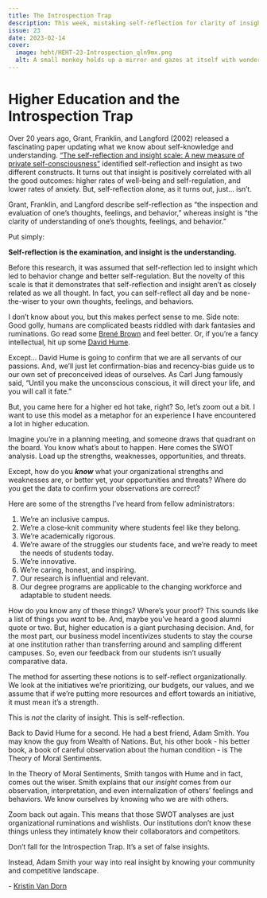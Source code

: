 ```yaml
---
title: The Introspection Trap
description: This week, mistaking self-reflection for clarity of insight.
issue: 23
date: 2023-02-14
cover:
  image: heht/HEHT-23-Introspection_qln9mx.png
  alt: A small monkey holds up a mirror and gazes at itself with wonder. In the background is a blurred outdoor setting.
---
```


Higher Education and the Introspection Trap
============================================

Over 20 years ago, Grant, Franklin, and Langford (2002) released a fascinating paper updating what we know about self-knowledge and understanding. [“The self-reflection and insight scale: A new measure of private self-consciousness”](https://www.researchgate.net/publication/233563192_The_Self-Reflection_and_Insight_Scale_A_New_Measure_of_Private_Self-Consciousness) identified self-reflection and insight as two different constructs. It turns out that insight is positively correlated with all the good outcomes: higher rates of well-being and self-regulation, and lower rates of anxiety. But, self-reflection alone, as it turns out, just… isn’t.

Grant, Franklin, and Langford describe self-reflection as “the inspection and evaluation of one’s thoughts, feelings, and behavior,” whereas insight is “the clarity of understanding of one’s thoughts, feelings, and behavior.”

Put simply:

**Self-reflection is the examination, and insight is the understanding.**

Before this research, it was assumed that self-reflection led to insight which led to behavior change and better self-regulation. But the novelty of this scale is that it demonstrates that self-reflection and insight aren’t as closely related as we all thought. In fact, you can self-reflect all day and be none-the-wiser to your own thoughts, feelings, and behaviors.

I don’t know about you, but this makes perfect sense to me. Side note: Good golly, humans are complicated beasts riddled with dark fantasies and ruminations. Go read some [Brené Brown](https://www.youtube.com/watch?v=8PKMjBC56l4) and feel better. Or, if you’re a fancy intellectual, hit up some [David Hume](https://www.youtube.com/watch?v=HS52H_CqZLE).

Except… David Hume is going to confirm that we are all servants of our passions. And, we’ll just let confirmation-bias and recency-bias guide us to our own set of preconceived ideas of ourselves. As Carl Jung famously said, “Until you make the unconscious conscious, it will direct your life, and you will call it fate.”

But, you came here for a higher ed hot take, right? So, let’s zoom out a bit. I want to use this model as a metaphor for an experience I have encountered a lot in higher education.

Imagine you’re in a planning meeting, and someone draws that quadrant on the board. You know what’s about to happen. Here comes the SWOT analysis. Load up the strengths, weaknesses, opportunities, and threats.

Except, how do you **_know_** what your organizational strengths and weaknesses are, or better yet, your opportunities and threats? Where do you get the data to confirm your observations are correct?

Here are some of the strengths I’ve heard from fellow administrators:

1. We’re an inclusive campus.
2. We’re a close-knit community where students feel like they belong.
3. We’re academically rigorous.
4. We’re aware of the struggles our students face, and we’re ready to meet the needs of students today.
5. We’re innovative.
6. We’re caring, honest, and inspiring.
7. Our research is influential and relevant.
8. Our degree programs are applicable to the changing workforce and adaptable to student needs.

How do you know any of these things? Where’s your proof? This sounds like a list of things you _want_ to be. And, maybe you’ve heard a good alumni quote or two. But, higher education is a giant purchasing decision. And, for the most part, our business model incentivizes students to stay the course at one institution rather than transferring around and sampling different campuses. So, even our feedback from our students isn’t usually comparative data.

The method for asserting these notions is to self-reflect organizationally. We look at the initiatives we’re prioritizing, our budgets, our values, and we assume that if we’re putting more resources and effort towards an initiative, it must mean it’s a strength.

This is _not_ the clarity of insight. This is self-reflection.

Back to David Hume for a second. He had a best friend, Adam Smith. You may know the guy from Wealth of Nations. But, his other book - his better book, a book of careful observation about the human condition - is The Theory of Moral Sentiments.

In the Theory of Moral Sentiments, Smith tangos with Hume and in fact, comes out the wiser. Smith explains that our _insight_ comes from our observation, interpretation, and even internalization of others’ feelings and behaviors. We know ourselves by knowing who we are with others.

Zoom back out again. This means that those SWOT analyses are just organizational ruminations and wishlists. Our institutions don’t know these things unless they intimately know their collaborators and competitors.

Don’t fall for the Introspection Trap. It’s a set of false insights.

Instead, Adam Smith your way into real insight by knowing your community and competitive landscape.

\- [Kristin Van Dorn](https://twitter.com/yossariansghost)
